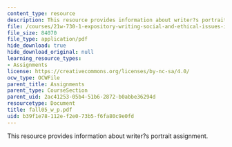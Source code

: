 ```yaml
---
content_type: resource
description: This resource provides information about writer?s portrait assignment.
file: /courses/21w-730-1-expository-writing-social-and-ethical-issues-in-print-photography-and-film-fall-2005/b39f1e78112ef2e073b5f6fa80c9e0fd_fall05_w_p.pdf
file_size: 84070
file_type: application/pdf
hide_download: true
hide_download_original: null
learning_resource_types:
- Assignments
license: https://creativecommons.org/licenses/by-nc-sa/4.0/
ocw_type: OCWFile
parent_title: Assignments
parent_type: CourseSection
parent_uid: 2ac41253-05b4-51b6-2872-b0abbe36294d
resourcetype: Document
title: fall05_w_p.pdf
uid: b39f1e78-112e-f2e0-73b5-f6fa80c9e0fd
---
```

This resource provides information about writer?s portrait assignment.